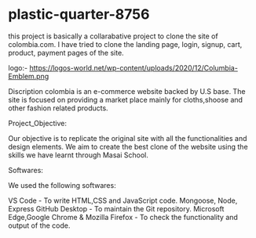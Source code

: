 # plastic-quarter-8756

this project is basically a collarabative project to clone the site of colombia.com. I have tried to clone the landing page, login, signup, cart, product, payment pages of the site.

logo:- https://logos-world.net/wp-content/uploads/2020/12/Columbia-Emblem.png

Discription colombia is an e-commerce website backed by U.S base. The site is focused on providing a market place mainly for cloths,shoose and other fashion related products.

Project_Objective:

Our objective is to replicate the original site with all the functionalities and design elements. We aim to create the best clone of the website using the skills we have learnt through Masai School.

Softwares:

We used the following softwares:

VS Code - To write HTML,CSS and JavaScript code. Mongoose, Node, Express GitHub Desktop - To maintain the Git repository. Microsoft Edge,Google Chrome & Mozilla Firefox - To check the functionality and output of the code.
